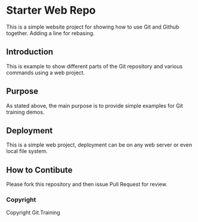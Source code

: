 # Starter Web Repo

This is a simple website project for showing how to use Git and Github together. Adding a line for rebasing.

## Introduction

This is example to show different parts of the Git repository and various commands using a web project.

## Purpose

As stated above, the main purpose is to provide simple examples for Git training demos.

## Deployment

This is a simple web project, deployment can be on any web server or even local file system.

## How to Contibute

Please fork this repository and then issue Pull Request for review.

### Copyright

Copyright Git.Training